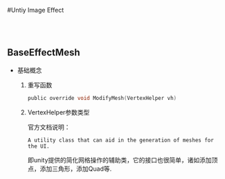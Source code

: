 #Untiy Image Effect

</br>
</br>

## BaseEffectMesh
*	基础概念
	1. 重写函数

		```c sharp
		public override void ModifyMesh(VertexHelper vh)
		```
	
	2. VertexHelper参数类型
		
		官方文档说明：
		
		`A utility class that can aid in the generation of meshes for the UI.`
		
		即unity提供的简化网格操作的辅助类，它的接口也很简单，诸如添加顶点，添加三角形，添加Quad等.